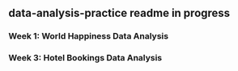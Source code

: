 ## data-analysis-practice readme in progress
### Week 1: World Happiness Data Analysis
### Week 3: Hotel Bookings Data Analysis
